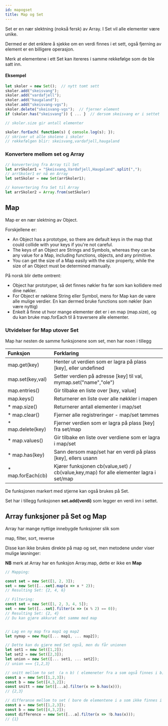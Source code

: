 ```yaml
---
id: mapogset
title: Map og Set
---
```


Set er en nær slektning \(nokså fersk\) av Array. I Set vil alle elementer være unike.

Dermed er det enklere å sjekke om en verdi finnes i et sett, også fjerning av element er en billigere operasjon.

Merk at elementene i ett Set kan itereres i samme rekkefølge som de ble satt inn.

#### Eksempel <a id="eksempel"></a>

```javascript
let skoler = new Set();  // nytt tomt sett
skoler.add("skeisvang");
skoler.add("vardafjell");
skoler.add("haugaland");
skoler.add("skeisvang-vgs");
skoler.delete("skeisvang-vgs");  // fjerner element
if (skoler.has("skeisvang")) { ... }  // dersom skeisvang er i settet

// skoler.size gir antall elementer

skoler.forEach( function(s) { console.log(s); });
// skriver ut alle skolene i skoler
// rekkefølgen blir: skeisvang,vardafjell,haugaland
```

### Konvertere mellom set og Array <a id="konvertere-mellom-set-og-array"></a>

```javascript
// konvertering fra Array til Set
let arrSkoler1 = "Skeisvang,Vardafjell,Haugaland".split(",");
// arrSkoler1 er nå en Array
let setSkoler = new Set(arrSkoler1);

// konvertering fra Set til Array
let arrSkoler2 = Array.from(setSkoler)
```

## Map <a id="map"></a>

Map er en nær slektning av Object.

Forskjellene er:

* An Object has a prototype, so there are default keys in the map that could collide with your keys if you're not careful.
* The keys of an Object are Strings and Symbols, whereas they can be any value for a Map, including functions, objects, and any primitive.
* You can get the size of a Map easily with the size property, while the size of an Object must be determined manually.

På norsk blir dette omtrent:

* Object har prototyper, så det finnes nøkler fra før som kan kollidere med dine nøkler.
* For Object er nøklene String eller Symbol, mens for Map kan de være alle mulige verdier. En kan dermed bruke functions som nøkler \(kan være nyttig\)
* Enkelt å finne ut hvor mange elementer det er i en map \(map.size\), og du kan bruke map.forEach til å traversere alle elementer.

### Utvidelser for Map utover Set <a id="utvidelser-for-map-utover-set"></a>

Map har nesten de samme funksjonene som set, men har noen i tillegg

| Funksjon | Forklaring |
| :--- | :--- |
| map.get\(key\) | Henter ut verdien som er lagra på plass \[key\], eller undefined |
| map.set\(key,val\) | Setter verdien på adresse \[key\] til val, mymap.set\("name","ole"\) |
| map.entries\(\) | Gir tilbake en liste over \[key, value\] |
| map.keys\(\) | Returnerer en liste over alle nøkkler i mapen |
| \* map.size\(\) | Returnerer antall elementer i map/set |
| \* map.clear\(\) | Fjerner alle registreringer - map/set tømmes |
| \* map.delete\(key\) | Fjerner verdien som er lagra på plass \[key\] fra set/map |
| \* map.values\(\) | Gir tilbake en liste over verdiene som er lagra i map/set |
| \* map.has\(key\) | Sann dersom map/set har en verdi på plass \[key\], ellers usann |
| \* map.forEach\(cb\) | Kjører funksjonen cb\(value,set\) / cb\(value,key,map\) for alle elementer lagra i set/map |

De funksjonen markert med stjerne kan også brukes på Set.

Set har i tillegg funksjonen **set.add\(verdi\)** som legger en verdi inn i settet.

## Array funksjoner på Set og Map <a id="array-funksjoner-p&#xE5;-set-og-map"></a>

Array har mange nyttige innebygde funksjoner slik som

map, filter, sort, reverse

Disse kan ikke brukes direkte på map og set, men metodene under viser mulige løsninger:

**NB** merk at Array har en funksjon Array.map, dette er ikke en **Map**

```javascript
// Mapping:

const set = new Set([1, 2, 3]);
set = new Set([...set].map(x => x * 2));
// Resulting Set: {2, 4, 6}

// Filtering:
const set = new Set([1, 2, 3, 4, 5]);
set = new Set([...set].filter(x => (x % 2) == 0));
// Resulting Set: {2, 4}
// Du kan gjøre akkurat det samme med map


// Lag en ny map fra map1 og map2
let nymap = new Map([... map1, ... map2]);

// Dette kan du gjøre med Set også, men du får unionen
let set1 = new Set([1,2]);
let set2 = new Set([2,3]);
let union = new Set([... set1, ... set2]);
// union === {1,2,3}

// snitt mellom to set  (a ∩ b) ( elemeneter fra a som også finnes i b)
const a = new Set([1,2,3]);
const b = new Set([4,3,2]);
const snitt = new Set([...a].filter(x => b.has(x)));
// {2,3}

// differanse mellom to set ( bare de elementene i a som ikke finnes i b)
const a = new Set([1,2,3]);
const b = new Set([4,3,2]);
const difference = new Set([...a].filter(x => !b.has(x)));
// {1}
```

